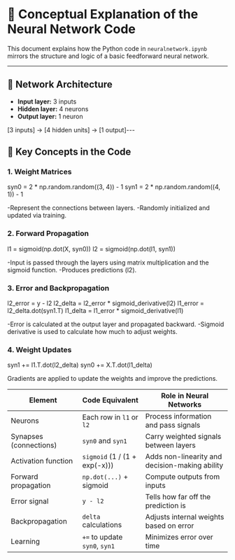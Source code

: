 # 📘 Conceptual Explanation of the Neural Network Code

This document explains how the Python code in `neuralnetwork.ipynb` mirrors the structure and logic of a basic feedforward neural network.

---

## 🔷 Network Architecture

- **Input layer:** 3 inputs
- **Hidden layer:** 4 neurons
- **Output layer:** 1 neuron

[3 inputs] → [4 hidden units] → [1 output]---

## 🧠 Key Concepts in the Code

### 1. Weight Matrices
syn0 = 2 * np.random.random((3, 4)) - 1
syn1 = 2 * np.random.random((4, 1)) - 1

-Represent the connections between layers.
-Randomly initialized and updated via training.


### 2. Forward Propagation
l1 = sigmoid(np.dot(X, syn0))
l2 = sigmoid(np.dot(l1, syn1))

-Input is passed through the layers using matrix multiplication and the sigmoid function.
-Produces predictions (l2).

### 3. Error and Backpropagation

l2_error = y - l2
l2_delta = l2_error * sigmoid_derivative(l2)
l1_error = l2_delta.dot(syn1.T)
l1_delta = l1_error * sigmoid_derivative(l1)

-Error is calculated at the output layer and propagated backward.
-Sigmoid derivative is used to calculate how much to adjust weights.

### 4. Weight Updates

syn1 += l1.T.dot(l2_delta)
syn0 += X.T.dot(l1_delta)

Gradients are applied to update the weights and improve the predictions.

| Element                | Code Equivalent               | Role in Neural Networks                        |
| ---------------------- | ----------------------------- | ---------------------------------------------- |
| Neurons                | Each row in `l1` or `l2`      | Process information and pass signals           |
| Synapses (connections) | `syn0` and `syn1`             | Carry weighted signals between layers          |
| Activation function    | `sigmoid` (1 / (1 + exp(-x))) | Adds non-linearity and decision-making ability |
| Forward propagation    | `np.dot(...)` + sigmoid       | Compute outputs from inputs                    |
| Error signal           | `y - l2`                      | Tells how far off the prediction is            |
| Backpropagation        | `delta` calculations          | Adjusts internal weights based on error        |
| Learning               | `+=` to update `syn0`, `syn1` | Minimizes error over time                      |
